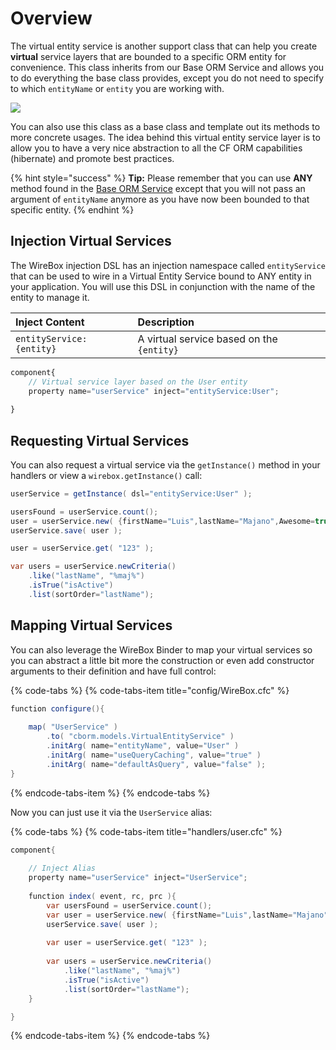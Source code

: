 # Overview

The virtual entity service is another support class that can help you create **virtual** service layers that are bounded to a specific ORM entity for convenience. This class inherits from our Base ORM Service and allows you to do everything the base class provides, except you do not need to specify to which `entityName` or `entity` you are working with. 

![](https://github.com/ColdBox/cbox-cborm/wiki/VirtualEntityService.jpg)

You can also use this class as a base class and template out its methods to more concrete usages. The idea behind this virtual entity service layer is to allow you to have a very nice abstraction to all the CF ORM capabilities \(hibernate\) and promote best practices.

{% hint style="success" %}
**Tip:** Please remember that you can use **ANY** method found in the [Base ORM Service](../getting-started/overview.md#base-orm-service) except that you will not pass an argument of `entityName` anymore as you have now been bounded to that specific entity.
{% endhint %}

## Injection Virtual Services

The WireBox injection DSL has an injection namespace called `entityService` that can be used to wire in a Virtual Entity Service bound to ANY entity in your application. You will use this DSL in conjunction with the name of the entity to manage it.

| Inject Content | Description |
| :--- | :--- |
| `entityService:{entity}` | A virtual service based on the `{entity}` |

```javascript
component{
    // Virtual service layer based on the User entity
    property name="userService" inject="entityService:User";
    
}
```

## Requesting Virtual Services

You can also request a virtual service via the `getInstance()` method in your handlers or view a `wirebox.getInstance()` call:

```java
userService = getInstance( dsl="entityService:User" );

usersFound = userService.count();
user = userService.new( {firstName="Luis",lastName="Majano",Awesome=true} );
userService.save( user );

user = userService.get( "123" );

var users = userService.newCriteria()
    .like("lastName", "%maj%")
    .isTrue("isActive")
    .list(sortOrder="lastName");
```

## Mapping Virtual Services

You can also leverage the WireBox Binder to map your virtual services so you can abstract a little bit more the construction or even add constructor arguments to their definition and have full control:

{% code-tabs %}
{% code-tabs-item title="config/WireBox.cfc" %}
```java
function configure(){
    
    map( "UserService" )
        .to( "cborm.models.VirtualEntityService" )
        .initArg( name="entityName", value="User" )
        .initArg( name="useQueryCaching", value="true" )
        .initArg( name="defaultAsQuery", value="false" );
}
```
{% endcode-tabs-item %}
{% endcode-tabs %}

Now you can just use it via the `UserService` alias:

{% code-tabs %}
{% code-tabs-item title="handlers/user.cfc" %}
```java
component{
    
    // Inject Alias
    property name="userService" inject="UserService";
    
    function index( event, rc, prc ){
        var usersFound = userService.count();
        var user = userService.new( {firstName="Luis",lastName="Majano",Awesome=true} );
        userService.save( user );
        
        var user = userService.get( "123" );
        
        var users = userService.newCriteria()
            .like("lastName", "%maj%")
            .isTrue("isActive")
            .list(sortOrder="lastName");
    }

}
```
{% endcode-tabs-item %}
{% endcode-tabs %}

